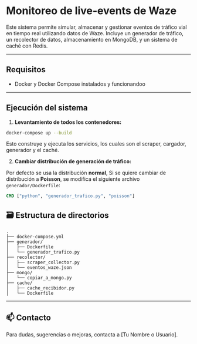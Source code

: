 # Monitoreo de live-events de Waze

Este sistema permite simular, almacenar y gestionar eventos de tráfico vial en tiempo real utilizando datos de Waze. Incluye un generador de tráfico, un recolector de datos, almacenamiento en MongoDB, y un sistema de caché con Redis.

---

## Requisitos

- Docker y Docker Compose instalados y funcionandoo

---

##  Ejecución del sistema

1. **Levantamiento de todos los contenedores:**

```bash
docker-compose up --build
```

Esto construye y ejecuta los servicios, los cuales son el scraper, cargador, generador y el caché.

2. **Cambiar distribución de generación de tráfico:**

Por defecto se usa la distribución **normal**, Si se quiere cambiar de distribución a **Poisson**, se modifica el siguiente archivo `generador/Dockerfile`:

```dockerfile
CMD ["python", "generador_trafico.py", "poisson"]
```

## 🗃️ Estructura de directorios

```
.
├── docker-compose.yml
├── generador/
│   ├── Dockerfile
│   └── generador_trafico.py
├── recolector/
│   ├── scraper_collector.py
│   └── eventos_waze.json
├── mongo/
│   └── copiar_a_mongo.py
├── cache/
│   ├── cache_recibidor.py
│   └── Dockerfile
```


---

## 📫 Contacto

Para dudas, sugerencias o mejoras, contacta a [Tu Nombre o Usuario].
